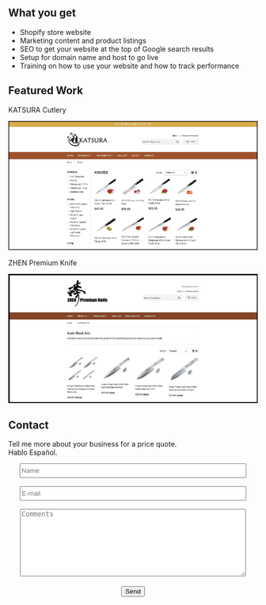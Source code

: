 <html>
<body>
	<h2>What you get</h2>
	<p>
	<ul>
		<li>Shopify store website</li>
		<li>Marketing content and product listings</li>
		<li>SEO to get your website at the top of Google search results</li>
		<li>Setup for domain name and host to go live</li>
		<li>Training on how to use your website and how to track performance</li>
	</ul></p>
	<h2>Featured Work</h2>
	<p>KATSURA Cutlery</p>
	<p><a href="http://www.katsuracutlery.com" target="_blank" rel="noopener"><img class="aligncenter size-full wp-image-35" 		src="images/shopify_katsura.jpg"/></a></p>
	<p>ZHEN Premium Knife</p>
	<p><a href="http://www.zhenpremiumknife.com" target="_blank" rel="noopener"><img class="aligncenter size-full wp-image-35" 	src="images/shopify_zhen.jpg"/></a></p>
	<h2>Contact</h2>
	<p>Tell me more about your business for a price quote. <br>Hablo Español.</p>
	<center><form method="POST" action="https://formspree.io/edwincheng097@gmail.com">
	<input type="text" name="name" placeholder="Name" style="height:23px; width:450px" maxlength="50"><br><br>	
    	<input type="email" name="email" placeholder="E-mail" style="height:23px; width:450px" maxlength="50"><br><br>
    	<textarea name="message" placeholder="Comments" style="height:130px; width:450px" maxlength="800"></textarea><br><br>
	<input type="hidden" name="_subject" value="wincheng.github.io" />
	<input type="text" name="_gotcha" style="display:none" />
	<button type="submit">Send</button>
	</form></center>
</body>
</html>
